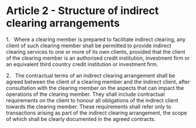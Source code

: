 # Article 2 - Structure of indirect clearing arrangements


1.   Where a clearing member is prepared to facilitate indirect clearing, any client of such clearing member shall be permitted to provide indirect clearing services to one or more of its own clients, provided that the client of the clearing member is an authorised credit institution, investment firm or an equivalent third country credit institution or investment firm.

2.   The contractual terms of an indirect clearing arrangement shall be agreed between the client of a clearing member and the indirect client, after consultation with the clearing member on the aspects that can impact the operations of the clearing member. They shall include contractual requirements on the client to honour all obligations of the indirect client towards the clearing member. These requirements shall refer only to transactions arising as part of the indirect clearing arrangement, the scope of which shall be clearly documented in the agreed contracts.

